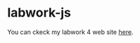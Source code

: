 # labwork-js

You can ckeck my labwork 4 web site [here](https://picthur.github.io/labwork-js/index.html).

